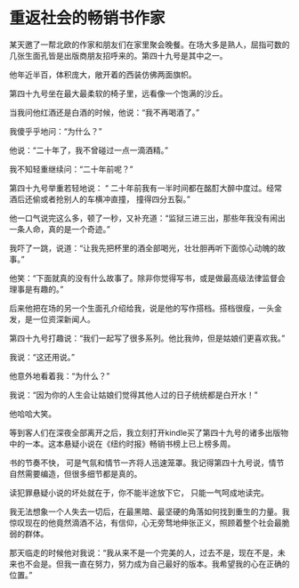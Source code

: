 # 重返社会的畅销书作家

某天邀了一帮北欧的作家和朋友们在家里聚会晚餐。在场大多是熟人，屈指可数的几张生面孔皆是出版商朋友招呼来的。第四十九号是其中之一。 

他年近半百，体积庞大，敞开着的西装仿佛两面旗帜。 

第四十九号坐在最大最柔软的椅子里，远看像一个饱满的沙丘。 

当我问他红酒还是白酒的时候，他说：“我不再喝酒了。” 

我傻乎乎地问：“为什么？” 

他说：“二十年了，我不曾碰过一点一滴酒精。” 

我不知轻重继续问：“二十年前呢？” 

第四十九号举重若轻地说： “ 二十年前我有一半时间都在酩酊大醉中度过。经常酒后还偷或者抢别人的车横冲直撞， 撞得四分五裂。” 

他一口气说完这么多，顿了一秒，又补充道：“监狱三进三出，那些年我没有闹出一条人命，真的是一个奇迹。” 

我吓了一跳，说道：“让我先把杯里的酒全部喝光，壮壮胆再听下面惊心动魄的故事。” 

他笑：“下面就真的没有什么故事了。除非你觉得写书，或是做最高级法律监督会理事是有趣的。” 

后来他把在场的另一个生面孔介绍给我，说是他的写作搭档。搭档很瘦，一头金发，是一位资深新闻人。 

第四十九号打趣说：“我们一起写了很多系列。他比我帅，但是姑娘们更喜欢我。” 

我说：“这还用说。” 

他意外地看着我：“为什么？” 

我说：“因为你的人生会让姑娘们觉得其他人过的日子统统都是白开水！” 

他哈哈大笑。 

等到客人们在深夜全部离开之后，我立刻打开kindle买了第四十九号的诸多出版物中的一本。这本悬疑小说在《纽约时报》畅销书榜上已上榜多周。 

书的节奏不快， 可是气氛和情节一齐将人迅速笼罩。我记得第四十九号说，情节自然需要编造，但很多细节都是真的。 

读犯罪悬疑小说的坏处就在于，你不能半途放下它， 只能一气呵成地读完。 

我无法想象一个人失去一切后，在最黑暗、最坚硬的角落如何找到重生的力量。我惊叹现在的他竟然滴酒不沾，有信仰，心无旁骛地伸张正义，照顾着整个社会最脆弱的群体。 

那天临走的时候他对我说：“我从来不是一个完美的人，过去不是，现在不是，未来也不会是。但我一直在努力，努力成为自己最好的版本。我希望我的心在正确的位置。”